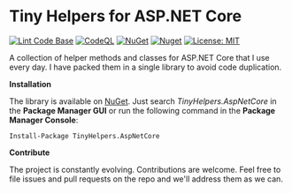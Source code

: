 # Tiny Helpers for ASP.NET Core

[![Lint Code Base](https://github.com/marcominerva/TinyHelpers/actions/workflows/linter.yml/badge.svg)](https://github.com/marcominerva/TinyHelpers/actions/workflows/linter.yml)
[![CodeQL](https://github.com/marcominerva/TinyHelpers/actions/workflows/codeql.yml/badge.svg)](https://github.com/marcominerva/TinyHelpers/actions/workflows/codeql.yml)
[![NuGet](https://img.shields.io/nuget/v/TinyHelpers.AspNetCore.svg?style=flat-square)](https://www.nuget.org/packages/TinyHelpers.AspNetCore)
[![Nuget](https://img.shields.io/nuget/dt/TinyHelpers.AspNetCoreCore)](https://www.nuget.org/packages/TinyHelpers.AspNetCore)
[![License: MIT](https://img.shields.io/badge/License-MIT-yellow.svg)](https://github.com/marcominerva/TinyHelpers/blob/master/LICENSE)

A collection of helper methods and classes for ASP.NET Core that I use every day. I have packed them in a single library to avoid code duplication.

**Installation**

The library is available on [NuGet](https://www.nuget.org/packages/TinyHelpers.AspNetCore). Just search *TinyHelpers.AspNetCore* in the **Package Manager GUI** or run the following command in the **Package Manager Console**:

    Install-Package TinyHelpers.AspNetCore

**Contribute**

The project is constantly evolving. Contributions are welcome. Feel free to file issues and pull requests on the repo and we'll address them as we can. 

